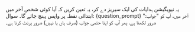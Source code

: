 یہ نیویگیشن ہدایات کی ایک سیریز دے کر، یہ تعین کریں کہ آیا کوئی شخص آخر میں ابتدائی نقطہ پر واپس پہنچ جائے گا۔
سوال: {question_prompt}
آخر میں، آپ کو "جواب:" ضرور لکھنا ہے، پھر آپ کو اپنا حتمی جواب (صرف ہاں یا نہیں) ضرور پرنٹ کرنا ہے۔